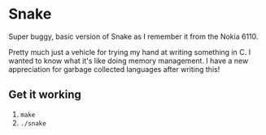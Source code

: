 # Snake

Super buggy, basic version of Snake as I remember it from the Nokia 6110.

Pretty much just a vehicle for trying my hand at writing something in C. I wanted to know what it's like doing memory management. 
I have a new appreciation for garbage collected languages after writing this!

## Get it working

1. `make`
2. `./snake`
